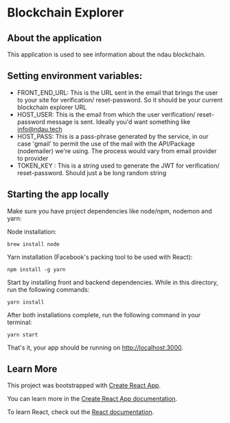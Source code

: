 # Blockchain Explorer

## About the application

This application is used to see information about the ndau blockchain.

## Setting environment variables:

- FRONT_END_URL: This is the URL sent in the email that brings the user to your site for verification/ reset-password. So it should be your current blockchain explorer URL
- HOST_USER: This is the email from which the user verification/ reset-password message is sent. Ideally you'd want something like info@ndau.tech
- HOST_PASS: This is a pass-phrase generated by the service, in our case 'gmail' to permit the use of the mail with the API/Package (nodemailer) we're using. The process would vary from email provider to provider
- TOKEN_KEY : This is a string used to generate the JWT for verification/ reset-password. Should just a be long random string

## Starting the app locally

Make sure you have project dependencies like node/npm, nodemon and yarn:

Node installation:
```
brew install node
```

Yarn installation (Facebook's packing tool to be used with React):
```
npm install -g yarn
```

Start by installing front and backend dependencies. While in this directory, run the following commands:

```
yarn install
```

After both installations complete, run the following command in your terminal:

```
yarn start
```

That's it, your app should be running on <http://localhost:3000>.

## Learn More

This project was bootstrapped with [Create React App](https://github.com/facebook/create-react-app).

You can learn more in the [Create React App documentation](https://facebook.github.io/create-react-app/docs/getting-started).

To learn React, check out the [React documentation](https://reactjs.org/).
